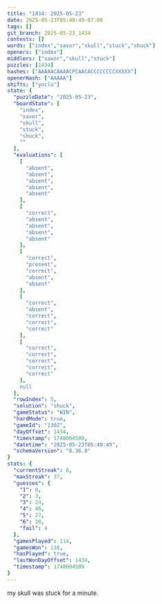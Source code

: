 ```yaml
---
title: "1434: 2025-05-23"
date: 2025-05-23T05:49:49-07:00
tags: []
git_branch: 2025-05-23_1434
contests: []
words: ["index","savor","skull","stuck","shuck"]
openers: ["index"]
middlers: ["savor","skull","stuck"]
puzzles: [1434]
hashes: ["AAAAACAAAACPCAACACCCCCCCCXXXXX"]
openerHash: ["AAAAA"]
shifts: ["yoclu"]
state: {
  "puzzleDate": "2025-05-23",
  "boardState": [
    "index",
    "savor",
    "skull",
    "stuck",
    "shuck",
    ""
  ],
  "evaluations": [
    [
      "absent",
      "absent",
      "absent",
      "absent",
      "absent"
    ],
    [
      "correct",
      "absent",
      "absent",
      "absent",
      "absent"
    ],
    [
      "correct",
      "present",
      "correct",
      "absent",
      "absent"
    ],
    [
      "correct",
      "absent",
      "correct",
      "correct",
      "correct"
    ],
    [
      "correct",
      "correct",
      "correct",
      "correct",
      "correct"
    ],
    null
  ],
  "rowIndex": 5,
  "solution": "shuck",
  "gameStatus": "WIN",
  "hardMode": true,
  "gameId": "1302",
  "dayOffset": 1434,
  "timestamp": 1748004589,
  "datetime": "2025-05-23T05:49:49",
  "schemaVersion": "0.36.0"
}
stats: {
  "currentStreak": 8,
  "maxStreak": 37,
  "guesses": {
    "1": 0,
    "2": 3,
    "3": 24,
    "4": 46,
    "5": 27,
    "6": 10,
    "fail": 4
  },
  "gamesPlayed": 114,
  "gamesWon": 110,
  "hasPlayed": true,
  "lastWonDayOffset": 1434,
  "timestamp": 1748004589
}
---
```

my skull was stuck for a minute.
<!-- more -->
